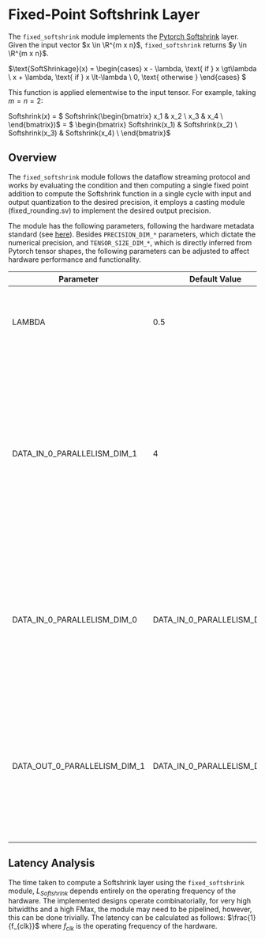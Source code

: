 # Fixed-Point Softshrink Layer

The `fixed_softshrink` module implements the [Pytorch Softshrink](https://pytorch.org/docs/stable/generated/torch.nn.Softshrink.html) layer. Given the input vector $x \in \R^{m x n}$, `fixed_softshrink` returns $y \in \R^{m x n}$. 

$\text{SoftShrinkage}(x) =
\begin{cases}
x - \lambda, \text{ if } x \gt\lambda \\
x + \lambda, \text{ if } x \lt-\lambda \\
0, \text{ otherwise }
\end{cases}
$

This function is applied elementwise to the input tensor. For example, taking $m = n = 2$:

Softshrink($x$) = $ Softshrink(\begin{bmatrix}
x_1 & x_2 \\
x_3 & x_4 \\
\end{bmatrix})$ = $ \begin{bmatrix} Softshrink(x_1) & Softshrink(x_2) \\
Softshrink(x_3) & Softshrink(x_4) \\
\end{bmatrix}$


## Overview

The `fixed_softshrink` module follows the dataflow streaming protocol and works by evaluating the condition and then computing a single fixed point addition to compute the Softshrink function in a single cycle with input and output quantization to the desired precision, it employs a casting module (fixed_rounding.sv) to implement the desired output precision.

The module has the following parameters, following the hardware metadata standard (see [here](https://deepwok.github.io/mase/modules/api/analysis/add_metadata.html#add-hardware-metadata-analysis-pass)). Besides `PRECISION_DIM_*` parameters, which dictate the numerical precision, and `TENSOR_SIZE_DIM_*`, which is directly inferred from Pytorch tensor shapes, the following parameters can be adjusted to affect hardware performance and functionality.

| Parameter                    	| Default Value            	| Definition                                                                                                                                                                                                                                     	|
|------------------------------	|--------------------------	|------------------------------------------------------------------------------------------------------------------------------------------------------------------------------------------------------------------------------------------------	|
| LAMBDA  	| 0.5                        	| A parameter in the Pytorch module, controls the threshold of shrinkage.                                    | DATA_IN_0_PARALLELISM_DIM_0  	| 4                        	| Number of elements per transaction at the input interface. Impacts the area usage by increasing the required FIFO length (only required with different input and output parallelisms)                                                                   |
| DATA_IN_0_PARALLELISM_DIM_1  	| 4                        	| Number of elements per transaction at the input interface. Impacts the area usage by increasing the required FIFO length (only required with different input and output parallelisms)                                                                      |
| DATA_IN_0_PARALLELISM_DIM_0  	| DATA_IN_0_PARALLELISM_DIM_0                        	| Number of elements per transaction at the output interface, this is what controls the number of read-only memories or LUTs that are instantiated.                                                                    |
| DATA_OUT_0_PARALLELISM_DIM_1       	| DATA_IN_0_PARALLELISM_DIM_1 	| Number of elements per transaction at the output interface, this is what controls the number of adders and arithmetic necessary for checking the condition.                                                                                                                                     

## <a name="latency_analaysis"></a> Latency Analysis

The time taken to compute a Softshrink layer using the `fixed_softshrink` module, $L_{Softshrink}$ depends entirely on the operating frequency of the hardware. The implemented designs operate combinatorially, for very high bitwidths and a high FMax, the module may need to be pipelined, however, this can be done trivially. The latency can be calculated as follows: $\frac{1}{f_{clk}}$ where $f_{clk}$ is the operating frequency of the hardware.